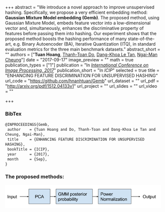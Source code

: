 +++
abstract = "We introduce a novel approach to improve unsupervised hashing. Specifically, we propose a very efficient embedding method: <strong>Gaussian Mixture Model embedding (Gemb)</strong>. The proposed method, using Gaussian Mixture Model, embeds feature vector into a low-dimensional vector and, simultaneously, enhances the discriminative property of features before passing them into hashing. Our experiment shows that the proposed method boosts the hashing performance of many state-of-the-art, e.g. Binary Autoencoder (BA), Iterative Quantization (ITQ), in standard evaluation metrics for the three main benchmark datasets."
abstract_short = ""
authors = ["**Tuan Hoang**,  [Thanh-Toan Do](https://sites.google.com/site/thanhtoando2212/home), [Dang-Khoa Le Tan](http://dkhoa.me/), [Ngai-Man Cheung](https://sites.google.com/site/mancheung0407/)"]
date = "2017-09-17"
image_preview = ""
math = true
publication_types = ["1"]
publication = "In [*International Conference on Image Processing, 2017*](http://2017.ieeeicip.org/)"
publication_short = "In *ICIP*"
selected = true
title = "ENHANCING FEATURE DISCRIMINATION FOR UNSUPERVISED HASHING"
url_code = "https://github.com/hnanhtuan/Gemb"
url_dataset = ""
url_pdf = "http://arxiv.org/pdf/1512.04133v1"
url_project = ""
url_slides = ""
url_video = ""

+++
### BibTex
``` 
@INPROCEEDINGS{Gemb,
 author    = {Tuan Hoang and Do, Thanh-Toan and Dang-Khoa Le Tan and Cheung, Ngai-Man},
 title     = {ENHANCING FEATURE DISCRIMINATION FOR UNSUPERVISED HASHING},
 bookTitle = {ICIP},
 year      = {2017},
 month     = {Sep},
}
```


### The proposed methods:
![Gemb diagram](static/img/Gemb_diagram.png "Gemb diagram")

